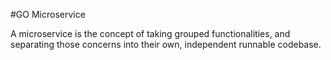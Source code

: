 #GO Microservice

A microservice is the concept of taking grouped functionalities, and separating those concerns into their own, independent runnable codebase.

